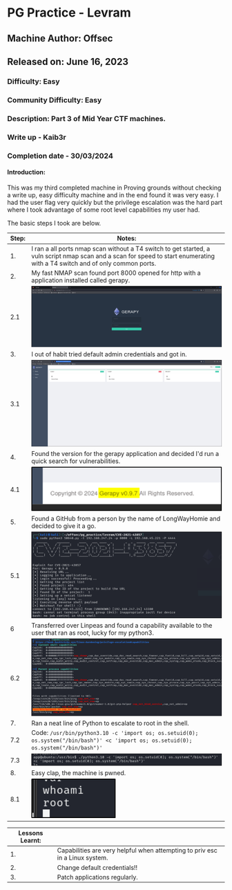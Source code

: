 # PG Practice - Levram
## Machine Author: Offsec
## Released on: June 16, 2023
### Difficulty: Easy
### Community Difficulty: Easy
### Description: Part 3 of Mid Year CTF machines.
### Write up - Kaib3r
### Completion date - 30/03/2024


#### Introduction:

This was my third completed machine in Proving grounds without checking a write up, easy difficulty machine and in the end found it was very easy. I had the user flag very quickly but the privilege escalation was the hard part where I took advantage of some root level capabilities my user had.

The basic steps I took are below.

| Step: | Notes: |
| --- | --- |
| 1. | I ran a all ports nmap scan without a T4 switch to get started, a vuln script nmap scan and a scan for speed to start enumerating with a T4 switch and of only common ports. |
| 2. | My fast NMAP scan found port 8000 opened for http with a application installed called gerapy. |
| 2.1 | ![ImgPlaceholder](img/levram-image-1.png) |
| 3. | I out of habit tried default admin credentials and got in. |
| 3.1 | ![ImgPlaceholder](img/levram-image-2.png) |
| 4. | Found the version for the gerapy application and decided I'd run a quick search for vulnerabilities. |
| 4.1 | ![ImgPlaceholder](img/levram-image-3.png) |
| 5. | Found a GitHub from a person by the name of LongWayHomie and decided to give it a go. |
| 5.1 | ![ImgPlaceholder](img/levram-image-4.png) |
| 6 | Transferred over Linpeas and found a capability available to the user that ran as root, lucky for my python3. |
| 6.2 | ![ImgPlaceholder](img/levram-image-5.png) |
| 7. | Ran a neat line of Python to escalate to root in the shell. |
| 7.2 | Code: ```/usr/bin/python3.10 -c 'import os; os.setuid(0); os.system("/bin/bash")' <c 'import os; os.setuid(0); os.system("/bin/bash")'``` |
| 7.3 | ![ImgPlaceholder](img/levram-image-6.png) |
| 8. | Easy clap, the machine is pwned. |
| 8.1 | ![ImgPlaceholder](img/levram-image-7.png) |

|  Lessons Learnt: |  |
| --- | --- |
| 1. | Capabilities are very helpful when attempting to priv esc in a Linux system. |
| 2. | Change default credentials!! |
| 3. | Patch applications regularly. |
